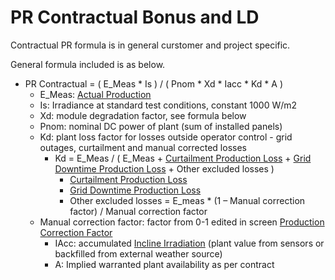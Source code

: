 # PR Contractual Bonus and LD

Contractual PR formula is in general curstomer and project specific.

General formula included is as below.

- PR Contractual = ( E_Meas * Is ) / ( Pnom * Xd * Iacc * Kd * A )
    - E_Meas: [Actual Production](../yield_and_weather/actual_production.md)
    - Is: Irradiance at standard test conditions, constant 1000 W/m2
    - Xd: module degradation factor, see formula below
    - Pnom: nominal DC power of plant (sum of installed panels)
    - Kd: plant loss factor for losses outside operator control - grid outages, curtailment and manual corrected losses
        - Kd = E_Meas / ( E_Meas + [Curtailment Production Loss](../production_losses/curtailment_production_losses.md) + [Grid Downtime Production Loss](../production_losses/grid_down_time_production_losses.md) + Other excluded losses )
            - [Curtailment Production Loss](../production_losses/curtailment_production_losses.md)
            - [Grid Downtime Production Loss](../production_losses/grid_down_time_production_losses.md)
            - Other excluded losses = E_meas * (1 – Manual correction factor)  / Manual correction factor
    - Manual correction factor: factor from 0-1 edited in screen [Production Correction Factor](../../../../user_interfaces/Manual%20Data%20Registration/Production%20Correction%20Factor/Production%20Correction%20Factor.md)
        - IAcc: accumulated [Incline Irradiation](../../../../user_interfaces/Manual%20Data%20Registration/Irradiation%20Correction/Irradiation%20Correction.md) (plant value from sensors or backfilled from external weather source)
        - A: Implied warranted plant availability as per contract
